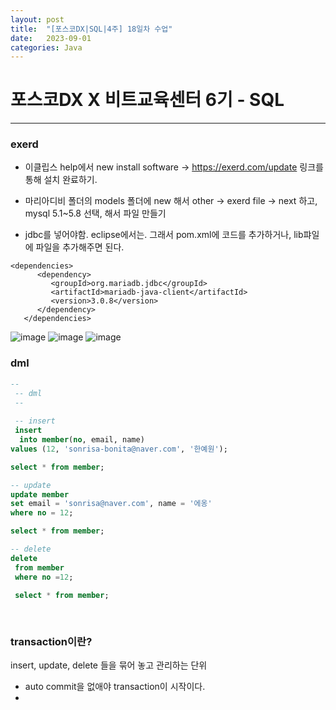 ```yaml
---
layout: post
title:  "[포스코DX|SQL|4주] 18일차 수업"
date:   2023-09-01
categories: Java
---
```


# 포스코DX X 비트교육센터 6기 - SQL

---

### exerd

- 이클립스 help에서 new install software -> https://exerd.com/update 링크를 통해 설치 완료하기.
- 마리아디비 폴더의 models 폴더에 new 해서 other -> exerd file -> next 하고, mysql 5.1~5.8 선택, 해서 파일 만들기

- jdbc를 넣어야함. eclipse에서는. 그래서 pom.xml에 코드를 추가하거나, lib퍄일에 파일을 추가해주면 된다.

```
<dependencies>
      <dependency>
         <groupId>org.mariadb.jdbc</groupId>
         <artifactId>mariadb-java-client</artifactId>
         <version>3.0.8</version>
      </dependency>
   </dependencies>
```

![image](https://github.com/talkingOrange/talkingOrange.github.io/assets/88815795/e73c5078-2638-4b4b-9b53-1d712a0ff50d)
![image](https://github.com/talkingOrange/talkingOrange.github.io/assets/88815795/759aae39-988e-45e5-85c3-6709804d70c4)
![image](https://github.com/talkingOrange/talkingOrange.github.io/assets/88815795/a9ba0fc6-a7f6-46af-ba10-d31777f3bfb0)




### dml

```sql
--
 -- dml
 --
 
 -- insert 
 insert
  into member(no, email, name)
values (12, 'sonrisa-bonita@naver.com', '한예원');

select * from member;

-- update
update member 
set email = 'sonrisa@naver.com', name = '에옹'
where no = 12;

select * from member;

-- delete
delete
 from member 
 where no =12;
 
 select * from member;
 
 

```



### transaction이란?

insert, update, delete 들을 묶어 놓고 관리하는 단위

- auto commit을 없애야 transaction이 시작이다.
- 
